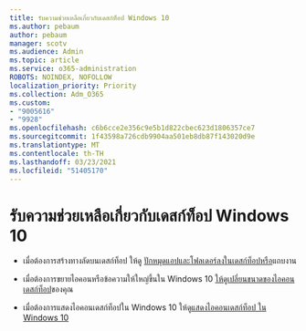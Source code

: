 ```yaml
---
title: รับความช่วยเหลือเกี่ยวกับเดสก์ท็อป Windows 10
ms.author: pebaum
author: pebaum
manager: scotv
ms.audience: Admin
ms.topic: article
ms.service: o365-administration
ROBOTS: NOINDEX, NOFOLLOW
localization_priority: Priority
ms.collection: Adm_O365
ms.custom:
- "9005616"
- "9928"
ms.openlocfilehash: c6b6cce2e356c9e5b1d822cbec623d1806357ce7
ms.sourcegitcommit: 1f43598a726cdb9904aa501eb8db87f143020d9e
ms.translationtype: MT
ms.contentlocale: th-TH
ms.lasthandoff: 03/23/2021
ms.locfileid: "51405170"
---
```

# <a name="get-help-with-windows-10-desktop"></a>รับความช่วยเหลือเกี่ยวกับเดสก์ท็อป Windows 10

- เมื่อต้องการสร้างทางลัดบนเดสก์ท็อป ให้ดู [ปักหมุดแอปและโฟลเดอร์ลงในเดสก์ท็อปหรือ](https://support.microsoft.com/windows/pin-apps-and-folders-to-the-desktop-or-taskbar-f3c749fb-e298-4cf1-adda-7fd635df6bb0)แถบงาน

- เมื่อต้องการขยายไอคอนหรือข้อความให้ใหญ่ขึ้นใน Windows 10 [ให้ดูเปลี่ยนขนาดของไอคอนเดสก์ท็อป](https://support.microsoft.com/windows/change-the-size-of-your-desktop-icons-85a9d341-2a4f-3d96-c796-ae116a187211)ของคุณ

- เมื่อต้องการแสดงไอคอนเดสก์ท็อปใน Windows 10 ให้ดู[แสดงไอคอนเดสก์ท็อป ใน Windows 10](https://support.microsoft.com/windows/show-desktop-icons-in-windows-10-c13270f0-3812-c71d-f27e-29aa32588b20)